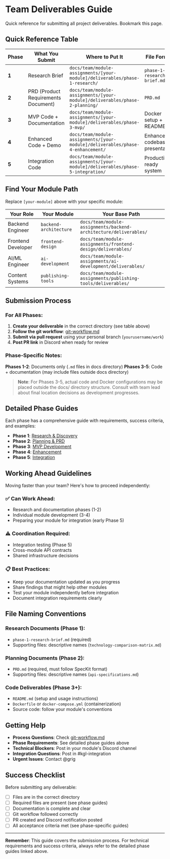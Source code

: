 # Team Deliverables Guide

Quick reference for submitting all project deliverables. Bookmark this page.

## Quick Reference Table

| Phase | What You Submit | Where to Put It | File Format | Due When |
|-------|----------------|-----------------|-------------|----------|
| **1** | Research Brief | `docs/team/module-assignments/[your-module]/deliverables/phase-1-research/` | `phase-1-research-brief.md` | After research completion |
| **2** | PRD (Product Requirements Document) | `docs/team/module-assignments/[your-module]/deliverables/phase-2-planning/` | `PRD.md` | After Phase 1 approval |
| **3** | MVP Code + Documentation | `docs/team/module-assignments/[your-module]/deliverables/phase-3-mvp/` | Docker setup + README | After Phase 2 approval |
| **4** | Enhanced Code + Demo | `docs/team/module-assignments/[your-module]/deliverables/phase-4-enhancement/` | Enhanced codebase + presentation | Before Demo Day |
| **5** | Integration Code | `docs/team/module-assignments/[your-module]/deliverables/phase-5-integration/` | Production-ready system | After Demo Day |

## Find Your Module Path

Replace `[your-module]` above with your specific module:

| Your Role | Your Module | Your Base Path |
|-----------|-------------|----------------|
| Backend Engineer | `backend-architecture` | `docs/team/module-assignments/backend-architecture/deliverables/` |
| Frontend Developer | `frontend-design` | `docs/team/module-assignments/frontend-design/deliverables/` |
| AI/ML Engineer | `ai-development` | `docs/team/module-assignments/ai-development/deliverables/` |
| Content Systems | `publishing-tools` | `docs/team/module-assignments/publishing-tools/deliverables/` |

## Submission Process

### For All Phases:
1. **Create your deliverable** in the correct directory (see table above)
2. **Follow the git workflow**: [git-workflow.md](git-workflow.md)
3. **Submit via pull request** using your personal branch (`yourusername/work`)
4. **Post PR link** in Discord when ready for review

### Phase-Specific Notes:

**Phases 1-2**: Documents only (`.md` files in docs directory)
**Phases 3-5**: Code + documentation (may include files outside docs directory)

> **Note**: For Phases 3-5, actual code and Docker configurations may be placed outside the docs/ directory structure. Consult with team lead about final location decisions as development progresses.

## Detailed Phase Guides

Each phase has a comprehensive guide with requirements, success criteria, and examples:

- **Phase 1**: [Research & Discovery](project-plan/phase-1-deliverables.md)
- **Phase 2**: [Planning & PRD](project-plan/phase-2-deliverables.md)
- **Phase 3**: [MVP Development](project-plan/phase-3-deliverables.md)
- **Phase 4**: [Enhancement](project-plan/phase-4-deliverables.md)
- **Phase 5**: [Integration](project-plan/phase-5-deliverables.md)

## Working Ahead Guidelines

Moving faster than your team? Here's how to proceed independently:

### ✅ Can Work Ahead:
- Research and documentation phases (1-2)
- Individual module development (3-4)
- Preparing your module for integration (early Phase 5)

### ⚠️ Coordination Required:
- Integration testing (Phase 5)
- Cross-module API contracts
- Shared infrastructure decisions

### 📋 Best Practices:
- Keep your documentation updated as you progress
- Share findings that might help other modules
- Test your module independently before integration
- Document integration requirements clearly

## File Naming Conventions

### Research Documents (Phase 1):
- `phase-1-research-brief.md` (required)
- Supporting files: descriptive names (`technology-comparison-matrix.md`)

### Planning Documents (Phase 2):
- `PRD.md` (required, must follow SpecKit format)
- Supporting files: descriptive names (`api-specifications.md`)

### Code Deliverables (Phase 3+):
- `README.md` (setup and usage instructions)
- `Dockerfile` or `docker-compose.yml` (containerization)
- Source code: follow your module's conventions

## Getting Help

- **Process Questions**: Check [git-workflow.md](git-workflow.md)
- **Phase Requirements**: See detailed phase guides above
- **Technical Blockers**: Post in your module's Discord channel
- **Integration Questions**: Post in #kgl-integration
- **Urgent Issues**: Contact @grig

## Success Checklist

Before submitting any deliverable:

- [ ] Files are in the correct directory
- [ ] Required files are present (see phase guides)
- [ ] Documentation is complete and clear
- [ ] Git workflow followed correctly
- [ ] PR created and Discord notification posted
- [ ] All acceptance criteria met (see phase-specific guides)

---

**Remember**: This guide covers the submission process. For technical requirements and success criteria, always refer to the detailed phase guides linked above.
